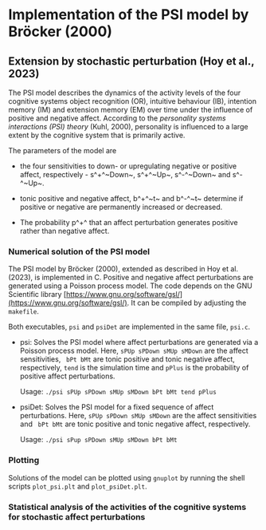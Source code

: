 Implementation of the PSI model  by Bröcker (2000)
========

## Extension by stochastic perturbation (Hoy et al., 2023)

The PSI model describes the dynamics of the activity levels of the four cognitive systems object recognition (OR), intuitive behaviour (IB), intention memory (IM) and extension memory (EM) over time under the influence of positive and negative affect. According to the *personality systems interactions (PSI) theory* (Kuhl, 2000), personality is influenced to a large extent by the cognitive system that is primarily active. 

The parameters of the model are

 - the four sensitivities to down- or upregulating negative or positive affect, respectively - s^+^~Down~,  s^+^~Up~, s^-^~Down~ and s^-^~Up~. 
 
 - tonic positive and negative affect, b^+^~t~ and b^-^~t~ determine if positive or negative are permanently increased or decreased. 
 
 - The probability p^+^ that an affect perturbation generates positive rather than negative affect. 

### Numerical solution of the PSI model

The PSI model by Bröcker (2000), extended as described in Hoy et al. (2023), is implemented in C. Positive and negative affect perturbations are generated using a Poisson process model. The code depends on the GNU Scientific library [https://www.gnu.org/software/gsl/](https://www.gnu.org/software/gsl/). It can be compiled by adjusting the `makefile`.

Both executables, `psi` and `psiDet` are implemented in the same file, `psi.c`.

 - psi: Solves the PSI model where affect perturbations are generated via a Poisson process model. Here, `sPUp sPDown sMUp sMDown` are the affect sensitivities, ` bPt bMt` are tonic positive and tonic negative affect, respectively, `tend` is the simulation time and `pPlus` is the probability of positive affect perturbations.   
   
   Usage: `./psi sPUp sPDown sMUp sMDown bPt bMt tend pPlus`
 
 - psiDet: Solves the PSI model for a fixed sequence of affect perturbations. Here, `sPUp sPDown sMUp sMDown` are the affect sensitivities and ` bPt bMt` are tonic positive and tonic negative affect, respectively.   
   
    Usage: `./psi sPup sPDown sMUp sMDown bPt bMt`  
 
 
### Plotting
 
 Solutions of the model can be plotted using `gnuplot` by running the shell scripts `plot_psi.plt` and `plot_psiDet.plt`. 
 
### Statistical analysis of the activities of the cognitive systems for stochastic affect perturbations
 
 

